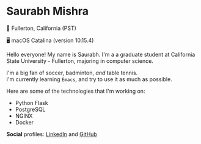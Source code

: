# Saurabh Mishra

📍  Fullerton, California (PST)

🖥  macOS Catalina (version 10.15.4)


Hello everyone! My name is Saurabh. I'm a a graduate student at California State University - Fullerton, majoring in computer science.   

I'm a big fan of soccer, badminton, *and* table tennis.  
I'm currently learning `Emacs`, and try to use it as much as possible. 

Here are some of the technologies that I'm working on:
+ Python Flask
+ PostgreSQL
+ NGINX
+ Docker

**Social** profiles: [LinkedIn] and [GitHub]

[LinkedIn]: https://www.linkedin.com/in/saurabhm4/
[GitHub]: https://github.com/saura8h/
